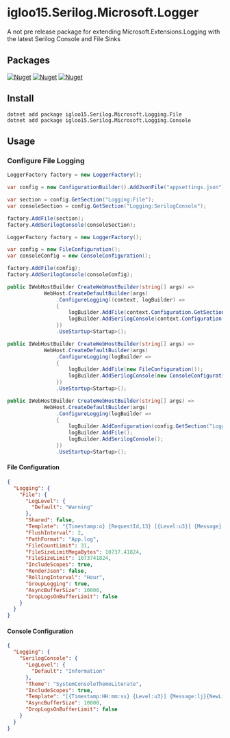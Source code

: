 igloo15.Serilog.Microsoft.Logger
===
A not pre release package for extending Microsoft.Extensions.Logging with the latest Serilog Console and File Sinks

## Packages

[![Nuget](https://img.shields.io/nuget/dt/Cake.igloo15.Scripts.NuGet.svg?label=igloo15.Serilog.Microsoft.Logging.File)](https://www.nuget.org/packages/igloo15.Serilog.Microsoft.Logging.File/)
[![Nuget](https://img.shields.io/nuget/dt/Cake.igloo15.Scripts.Changelog.svg?label=igloo15.Serilog.Microsoft.Logging.Console)](https://www.nuget.org/packages/igloo15.Serilog.Microsoft.Logging.Console/)
[![Nuget](https://img.shields.io/nuget/dt/Cake.igloo15.Scripts.Markdown.svg?label=igloo15.Serilog.Microsoft.Logging.Core)](https://www.nuget.org/packages/igloo15.Serilog.Microsoft.Logging.Core/)

## Install

```
dotnet add package igloo15.Serilog.Microsoft.Logging.File
dotnet add package igloo15.Serilog.Microsoft.Logging.Console
```

## Usage

### Configure File Logging

```csharp
LoggerFactory factory = new LoggerFactory();

var config = new ConfigurationBuilder().AddJsonFile("appsettings.json").Build();

var section = config.GetSection("Logging:File");
var consoleSection = config.GetSection("Logging:SerilogConsole");

factory.AddFile(section);
factory.AddSerilogConsole(consoleSection);

```

```csharp
LoggerFactory factory = new LoggerFactory();

var config = new FileConfiguration();
var consoleConfig = new ConsoleConfiguration();

factory.AddFile(config);
factory.AddSerilogConsole(consoleConfig);

```

```csharp
public IWebHostBuilder CreateWebHostBuilder(string[] args) =>
            WebHost.CreateDefaultBuilder(args)
                .ConfigureLogging((context, logBuilder) =>
                {
					logBuilder.AddFile(context.Configuration.GetSection("Logging:File"));
					logBuilder.AddSerilogConsole(context.Configuration.GetSection("Logging:SerilogConsole"));
                })
                .UseStartup<Startup>();
```

```csharp
public IWebHostBuilder CreateWebHostBuilder(string[] args) =>
            WebHost.CreateDefaultBuilder(args)
                .ConfigureLogging(logBuilder =>
                {
					logBuilder.AddFile(new FileConfiguration());
					logBuilder.AddSerilogConsole(new ConsoleConfiguration());
                })
                .UseStartup<Startup>();
```

```csharp
public IWebHostBuilder CreateWebHostBuilder(string[] args) =>
            WebHost.CreateDefaultBuilder(args)
                .ConfigureLogging(logBuilder =>
                {
					logBuilder.AddConfiguration(config.GetSection("Logging"));
					logBuilder.AddFile();
					logBuilder.AddSerilogConsole();
                })
                .UseStartup<Startup>();
```

#### File Configuration

```json
{
  "Logging": {
    "File": {
      "LogLevel": {
        "Default": "Warning"
      },
      "Shared": false,
      "Template": "{Timestamp:o} {RequestId,13} [{Level:u3}] {Message} ({EventId:x8}){NewLine}{Exception}",
      "FlushInterval": 2,
      "PathFormat": "App.log",
      "FileCountLimit": 31,
      "FileSizeLimitMegaBytes": 10737.41824,
      "FileSizeLimit": 1073741824,
      "IncludeScopes": true,
      "RenderJson": false,
      "RollingInterval": "Hour",
      "GroupLogging": true,
      "AsyncBufferSize": 10000,
      "DropLogsOnBufferLimit": false
    }
  }
}

```

#### Console Configuration

```json
{
  "Logging": {
    "SerilogConsole": {
      "LogLevel": {
        "Default": "Information"
      },
      "Theme": "SystemConsoleThemeLiterate",
      "IncludeScopes": true,
      "Template": "[{Timestamp:HH:mm:ss} {Level:u3}] {Message:lj}{NewLine}{Exception}",
      "AsyncBufferSize": 10000,
      "DropLogsOnBufferLimit": false
    }
  }
}

```
